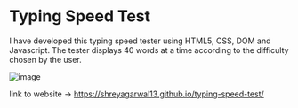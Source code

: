 # Typing Speed Test

I have developed this typing speed tester using HTML5, CSS, DOM and Javascript. The tester displays 40 words at a time according to the difficulty chosen by the user.

![image](https://user-images.githubusercontent.com/42926487/114231567-3d73a580-9998-11eb-9636-732c05e1cd06.png)


link to website -> https://shreyagarwal13.github.io/typing-speed-test/
